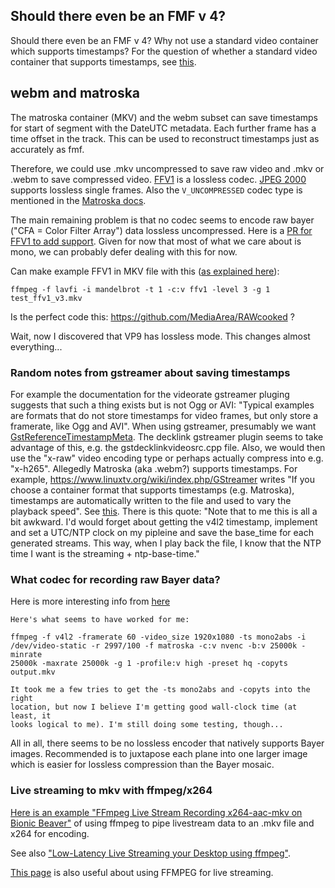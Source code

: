 ## Should there even be an FMF v 4?

Should there even be an FMF v 4? Why not use a standard video container which
supports timestamps? For the question of whether a standard video container that
supports timestamps, see
[this](https://video.stackexchange.com/questions/34298).

## webm and matroska

The matroska container (MKV) and the webm subset can save timestamps for start
of segment with the DateUTC metadata. Each further frame has a time offset in
the track. This can be used to reconstruct timestamps just as accurately as fmf.

Therefore, we could use .mkv uncompressed to save raw video and .mkv or .webm to
save compressed video. [FFV1](https://github.com/FFmpeg/FFV1) is a lossless
codec. [JPEG 2000](https://en.wikipedia.org/wiki/JPEG_2000) supports lossless
single frames. Also the `V_UNCOMPRESSED` codec type is mentioned in the
[Matroska docs](https://matroska.org/technical/specs/codecid/index.html).

The main remaining problem is that no codec seems to encode raw bayer ("CFA =
Color Filter Array") data lossless uncompressed. Here is a [PR for FFV1 to add
support](https://github.com/FFmpeg/FFV1/pull/100). Given for now that most of
what we care about is mono, we can probably defer dealing with this for now.

Can make example FFV1 in MKV file with this ([as explained
here](https://github.com/MediaArea/MediaConch/wiki/HowTo)):

    ffmpeg -f lavfi -i mandelbrot -t 1 -c:v ffv1 -level 3 -g 1 test_ffv1_v3.mkv

Is the perfect code this: https://github.com/MediaArea/RAWcooked ?

Wait, now I discovered that VP9 has lossless mode. This changes almost
everything...

### Random notes from gstreamer about saving timestamps

For example the documentation for the videorate gstreamer
pluging suggests that such a thing exists but is not Ogg or AVI: "Typical
examples are formats that do not store timestamps for video frames, but only
store a framerate, like Ogg and AVI". When using gstreamer, presumably we want
[GstReferenceTimestampMeta](https://gstreamer.freedesktop.org/data/doc/gstreamer/head/gstreamer/html/GstBuffer.html#GstReferenceTimestampMeta).
The decklink gstreamer plugin seems to take advantage of this, e.g. the
gstdecklinkvideosrc.cpp file. Also, we would then use the "x-raw" video encoding
type or perhaps actually compress into e.g. "x-h265". Allegedly Matroska (aka
.webm?) supports timestamps. For example,
https://www.linuxtv.org/wiki/index.php/GStreamer writes "If you choose a
container format that supports timestamps (e.g. Matroska), timestamps are
automatically written to the file and used to vary the playback speed". See
[this](http://gstreamer-devel.966125.n4.nabble.com/time-of-day-timestamps-handling-in-gstreamer-v4l2-source-td4668411.html).
There is this quote: "Note that to me this is all a bit awkward. I'd would
forget about getting the v4l2 timestamp, implement and set a UTC/NTP clock on my
pipleine and save the base_time for each generated streams. This way, when I
play back the file, I know that the NTP time I want is the streaming +
ntp-base-time."

### What codec for recording raw Bayer data?

Here is more interesting info from [here](https://lists.ffmpeg.org/pipermail/ffmpeg-user/2015-May/026623.html)

    Here's what seems to have worked for me:

    ffmpeg -f v4l2 -framerate 60 -video_size 1920x1080 -ts mono2abs -i
    /dev/video-static -r 2997/100 -f matroska -c:v nvenc -b:v 25000k -minrate
    25000k -maxrate 25000k -g 1 -profile:v high -preset hq -copyts output.mkv

    It took me a few tries to get the -ts mono2abs and -copyts into the right
    location, but now I believe I'm getting good wall-clock time (at least, it
    looks logical to me). I'm still doing some testing, though...

All in all, there seems to be no lossless encoder that natively supports Bayer
images. Recommended is to juxtapose each plane into one larger image which is
easier for lossless compression than the Bayer mosaic.

### Live streaming to mkv with ffmpeg/x264

[Here is an example "FFmpeg Live Stream Recording x264-aac-mkv on Bionic
Beaver"](https://ubuntuforums.org/showthread.php?t=2402676) of using ffmpeg to
pipe livestream data to an .mkv file and x264 for encoding.

See also ["Low-Latency Live Streaming your Desktop using
ffmpeg"](http://fomori.org/blog/?p=1213).

[This page](https://trac.ffmpeg.org/wiki/StreamingGuide) is also useful about
using FFMPEG for live streaming.
